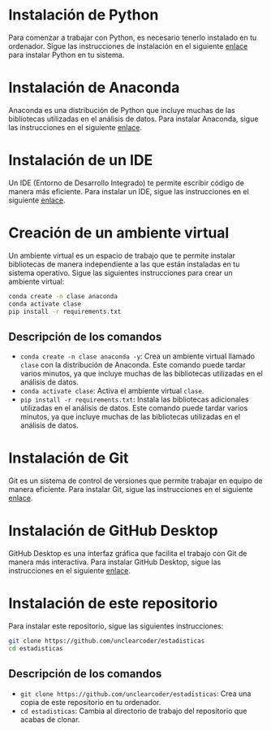 # Instalación de Python

Para comenzar a trabajar con Python, es necesario tenerlo instalado en tu ordenador. Sigue las instrucciones de instalación en el siguiente [enlace](https://www.python.org/downloads/) para instalar Python en tu sistema.

# Instalación de Anaconda

Anaconda es una distribución de Python que incluye muchas de las bibliotecas utilizadas en el análisis de datos. Para instalar Anaconda, sigue las instrucciones en el siguiente [enlace](https://github.com/conda-forge/miniforge/releases/latest/download/Miniforge3-Windows-x86_64.exe).

# Instalación de un IDE

Un IDE (Entorno de Desarrollo Integrado) te permite escribir código de manera más eficiente. Para instalar un IDE, sigue las instrucciones en el siguiente [enlace](https://code.visualstudio.com/download).

# Creación de un ambiente virtual

Un ambiente virtual es un espacio de trabajo que te permite instalar bibliotecas de manera independiente a las que están instaladas en tu sistema operativo. Sigue las siguientes instrucciones para crear un ambiente virtual:

```bash
conda create -n clase anaconda
conda activate clase
pip install -r requirements.txt
```

## Descripción de los comandos

- `conda create -n clase anaconda -y`: Crea un ambiente virtual llamado `clase` con la distribución de Anaconda. Este comando puede tardar varios minutos, ya que incluye muchas de las bibliotecas utilizadas en el análisis de datos.
- `conda activate clase`: Activa el ambiente virtual `clase`.
- `pip install -r requirements.txt`: Instala las bibliotecas adicionales utilizadas en el análisis de datos. Este comando puede tardar varios minutos, ya que incluye muchas de las bibliotecas utilizadas en el análisis de datos.

# Instalación de Git

Git es un sistema de control de versiones que permite trabajar en equipo de manera eficiente. Para instalar Git, sigue las instrucciones en el siguiente [enlace](https://git-scm.com/downloads).

# Instalación de GitHub Desktop

GitHub Desktop es una interfaz gráfica que facilita el trabajo con Git de manera más interactiva. Para instalar GitHub Desktop, sigue las instrucciones en el siguiente [enlace](https://desktop.github.com/).

# Instalación de este repositorio

Para instalar este repositorio, sigue las siguientes instrucciones:

```bash
git clone https://github.com/unclearcoder/estadisticas
cd estadisticas
```

## Descripción de los comandos

- `git clone https://github.com/unclearcoder/estadisticas`: Crea una copia de este repositorio en tu ordenador.
- `cd estadisticas`: Cambia al directorio de trabajo del repositorio que acabas de clonar.